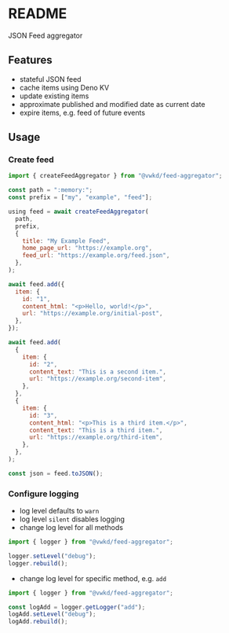 # README

JSON Feed aggregator



## Features

- stateful JSON feed
- cache items using Deno KV
- update existing items
- approximate published and modified date as current date
- expire items, e.g. feed of future events



## Usage

### Create feed

```js
import { createFeedAggregator } from "@vwkd/feed-aggregator";

const path = ":memory:";
const prefix = ["my", "example", "feed"];

using feed = await createFeedAggregator(
  path,
  prefix,
  {
    title: "My Example Feed",
    home_page_url: "https://example.org",
    feed_url: "https://example.org/feed.json",
  },
);

await feed.add({
  item: {
    id: "1",
    content_html: "<p>Hello, world!</p>",
    url: "https://example.org/initial-post",
  },
});

await feed.add(
  {
    item: {
      id: "2",
      content_text: "This is a second item.",
      url: "https://example.org/second-item",
    },
  },
  {
    item: {
      id: "3",
      content_html: "<p>This is a third item.</p>",
      content_text: "This is a third item.",
      url: "https://example.org/third-item",
    },
  },
);

const json = feed.toJSON();
```

### Configure logging

- log level defaults to `warn`
- log level `silent` disables logging
- change log level for all methods

```js
import { logger } from "@vwkd/feed-aggregator";

logger.setLevel("debug");
logger.rebuild();
```

- change log level for specific method, e.g. `add`

```js
import { logger } from "@vwkd/feed-aggregator";

const logAdd = logger.getLogger("add");
logAdd.setLevel("debug");
logAdd.rebuild();
```
